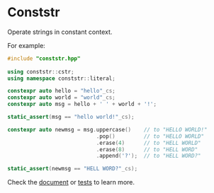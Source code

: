 # Conststr

Operate strings in constant context.

For example:

```cpp
#include "conststr.hpp"
 
using conststr::cstr;
using namespace conststr::literal;

constexpr auto hello = "hello"_cs;
constexpr auto world = "world"_cs;
constexpr auto msg = hello + ' ' + world + '!';

static_assert(msg == "hello world!"_cs);

constexpr auto newmsg = msg.uppercase()    // to "HELLO WORLD!"
                            .pop()         // to "HELLO WORLD"
                            .erase(4)      // to "HELL WORLD"
                            .erase(8)      // to "HELL WORD"
                            .append('?');  // to "HELL WORD?"

static_assert(newmsg == "HELL WORD?"_cs);
```

Check the [document](https://conststr.docs.nihil.cc/) or [tests](https://github.com/NichtsHsu/conststr/tree/master/tests) to learn more.
